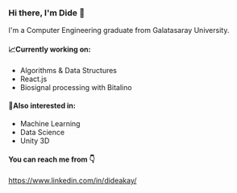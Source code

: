 ### Hi there, I'm Dide 👋

I'm a Computer Engineering graduate from Galatasaray University. <br />

#### :chart_with_upwards_trend:Currently working on:
* Algorithms & Data Structures
* React.js
* Biosignal processing with Bitalino



#### :construction:Also interested in:
*  Machine Learning
*  Data Science
*  Unity 3D

#### You can reach me from :point_down:

https://www.linkedin.com/in/dideakay/

<!--
**dideakay/dideakay** is a ✨ _special_ ✨ repository because its `README.md` (this file) appears on your GitHub profile.

Here are some ideas to get you started:

- 🔭 I’m currently working on ...
- 🌱 I’m currently learning ...
- 👯 I’m looking to collaborate on ...
- 🤔 I’m looking for help with ...
- 💬 Ask me about ...
- 📫 How to reach me: ...
- 😄 Pronouns: ...
- ⚡ Fun fact: ...
-->

